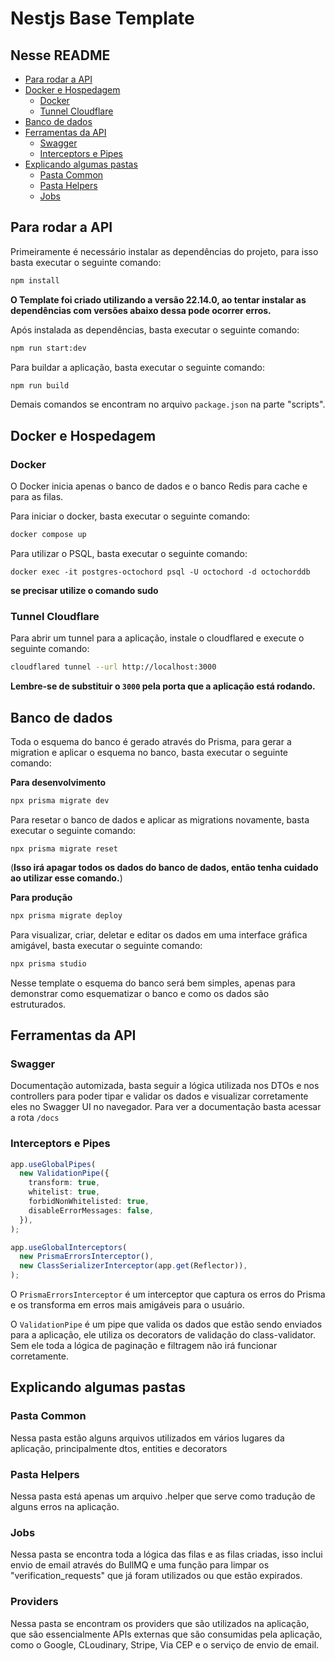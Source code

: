 # Nestjs Base Template

## Nesse README

- [Para rodar a API](#para-rodar-a-api)
- [Docker e Hospedagem](#docker-e-hospedagem)
  - [Docker](#docker)
  - [Tunnel Cloudflare](#tunnel-cloudflare)
- [Banco de dados](#banco-de-dados)
- [Ferramentas da API](#ferramentas-da-api)
  - [Swagger](#swagger)
  - [Interceptors e Pipes](#interceptors-e-pipes)
- [Explicando algumas pastas](#explicando-algumas-pastas)
  - [Pasta Common](#pasta-common)
  - [Pasta Helpers](#pasta-helpers)
  - [Jobs](#jobs)

## Para rodar a API

Primeiramente é necessário instalar as dependências do projeto, para isso basta executar o seguinte comando:

```bash
npm install
```

**O Template foi criado utilizando a versão 22.14.0, ao tentar instalar as dependências com versões abaixo dessa pode ocorrer erros.**

Após instalada as dependências, basta executar o seguinte comando:

```bash
npm run start:dev
```

Para buildar a aplicação, basta executar o seguinte comando:

```bash
npm run build
```

Demais comandos se encontram no arquivo `package.json` na parte "scripts".

## Docker e Hospedagem

### Docker

O Docker inicia apenas o banco de dados e o banco Redis para cache e para as filas.

Para iniciar o docker, basta executar o seguinte comando:

```bash
docker compose up
```

Para utilizar o PSQL, basta executar o seguinte comando:

```
docker exec -it postgres-octochord psql -U octochord -d octochorddb
```

**se precisar utilize o comando sudo**

### Tunnel Cloudflare

Para abrir um tunnel para a aplicação, instale o cloudflared e execute o seguinte comando:

```bash
cloudflared tunnel --url http://localhost:3000
```

**Lembre-se de substituir o `3000` pela porta que a aplicação está rodando.**

## Banco de dados

Toda o esquema do banco é gerado através do Prisma, para gerar a migration e aplicar o esquema no banco, basta executar o seguinte comando:

**Para desenvolvimento**

```bash
npx prisma migrate dev
```

Para resetar o banco de dados e aplicar as migrations novamente, basta executar o seguinte comando:

```
npx prisma migrate reset
```

(**Isso irá apagar todos os dados do banco de dados, então tenha cuidado ao utilizar esse comando.**)

**Para produção**

```bash
npx prisma migrate deploy
```

Para visualizar, criar, deletar e editar os dados em uma interface gráfica amigável, basta executar o seguinte comando:

```bash
npx prisma studio
```

Nesse template o esquema do banco será bem simples, apenas para demonstrar como esquematizar o banco e como os dados são estruturados.

## Ferramentas da API

### Swagger

Documentação automizada, basta seguir a lógica utilizada nos DTOs e nos controllers para poder tipar e validar os dados e visualizar corretamente eles no Swagger UI no navegador. Para ver a documentação basta acessar a rota `/docs`

### Interceptors e Pipes

```typescript
app.useGlobalPipes(
  new ValidationPipe({
    transform: true,
    whitelist: true,
    forbidNonWhitelisted: true,
    disableErrorMessages: false,
  }),
);

app.useGlobalInterceptors(
  new PrismaErrorsInterceptor(),
  new ClassSerializerInterceptor(app.get(Reflector)),
);
```

O `PrismaErrorsInterceptor` é um interceptor que captura os erros do Prisma e os transforma em erros mais amigáveis para o usuário.

O `ValidationPipe` é um pipe que valida os dados que estão sendo enviados para a aplicação, ele utiliza os decorators de validação do class-validator. Sem ele toda a lógica de paginação e filtragem não irá funcionar corretamente.

## Explicando algumas pastas

### Pasta Common

Nessa pasta estão alguns arquivos utilizados em vários lugares da aplicação, principalmente dtos, entities e decorators

### Pasta Helpers

Nessa pasta está apenas um arquivo .helper que serve como tradução de alguns erros na aplicação.

### Jobs

Nessa pasta se encontra toda a lógica das filas e as filas criadas, isso inclui envio de email através do BullMQ e uma função para limpar os "verification_requests" que já foram utilizados ou que estão expirados.

### Providers

Nessa pasta se encontram os providers que são utilizados na aplicação, que são essencialmente APIs externas que são consumidas pela aplicação, como o Google, CLoudinary, Stripe, Via CEP e o serviço de envio de email.
